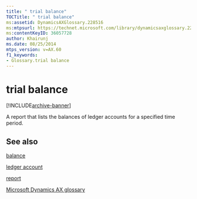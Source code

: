 ```yaml
---
title: " trial balance"
TOCTitle: " trial balance"
ms:assetid: DynamicsAXGlossary.228516
ms:mtpsurl: https://technet.microsoft.com/library/dynamicsaxglossary.228516(v=AX.60)
ms:contentKeyID: 36057728
author: Khairunj
ms.date: 08/25/2014
mtps_version: v=AX.60
f1_keywords:
- Glossary.trial balance
---
```


# trial balance


[!INCLUDE[archive-banner](includes/archive-banner.md)]

A report that lists the balances of ledger accounts for a specified time period.

## See also

[balance](balance.md)

[ledger account](ledger-account.md)

[report](report.md)

[Microsoft Dynamics AX glossary](glossary/microsoft-dynamics-ax-glossary.md)

  



